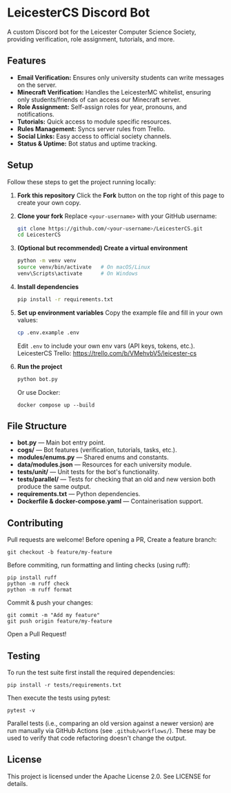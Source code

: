 # LeicesterCS Discord Bot

A custom Discord bot for the Leicester Computer Science Society, providing verification, role assignment, tutorials, and more.

## Features

- **Email Verification:** Ensures only university students can write messages on the server.
- **Minecraft Verification:** Handles the LeicesterMC whitelist, ensuring only students/friends of can access our Minecraft server.
- **Role Assignment:** Self-assign roles for year, pronouns, and notifications.
- **Tutorials:** Quick access to module specific resources.
- **Rules Management:** Syncs server rules from Trello.
- **Social Links:** Easy access to official society channels.
- **Status & Uptime:** Bot status and uptime tracking.

## Setup

Follow these steps to get the project running locally:

1. **Fork this repository**
   Click the **Fork** button on the top right of this page to create your own copy.

2. **Clone your fork**
   Replace `<your-username>` with your GitHub username:

   ```bash
   git clone https://github.com/<your-username>/LeicesterCS.git
   cd LeicesterCS
   ```

3. **(Optional but recommended) Create a virtual environment**

   ```bash
   python -m venv venv
   source venv/bin/activate   # On macOS/Linux
   venv\Scripts\activate      # On Windows
   ```

4. **Install dependencies**

   ```bash
   pip install -r requirements.txt
   ```

5. **Set up environment variables**
   Copy the example file and fill in your own values:

   ```bash
   cp .env.example .env
   ```

   Edit `.env` to include your own env vars (API keys, tokens, etc.).
   LeicesterCS Trello: https://trello.com/b/VMehvbV5/leicester-cs

7. **Run the project**

    ```bash
    python bot.py
    ```
    Or use Docker:
    ```
    docker compose up --build
    ```

## File Structure

- **bot.py** — Main bot entry point.
- **cogs/** — Bot features (verification, tutorials, tasks, etc.).
- **modules/enums.py** — Shared enums and constants.
- **data/modules.json** — Resources for each university module.
- **tests/unit/** — Unit tests for the bot's functionality.
- **tests/parallel/** — Tests for checking that an old and new version both produce the same output.
- **requirements.txt** — Python dependencies.
- **Dockerfile & docker-compose.yaml** — Containerisation support.

## Contributing

Pull requests are welcome! Before opening a PR, Create a feature branch:

    git checkout -b feature/my-feature

Before commiting, run formatting and linting checks (using ruff):

    pip install ruff
    python -m ruff check
    python -m ruff format

Commit & push your changes:

    git commit -m "Add my feature"
    git push origin feature/my-feature
Open a Pull Request!

## Testing

To run the test suite first install the required dependencies:

    pip install -r tests/requirements.txt

Then execute the tests using pytest:

    pytest -v

Parallel tests (i.e., comparing an old version against a newer version) are run manually via GitHub Actions (see `.github/workflows/`). These may be used to verify that code refactoring doesn't change the output. 

## License
This project is licensed under the Apache License 2.0. See LICENSE for details.
